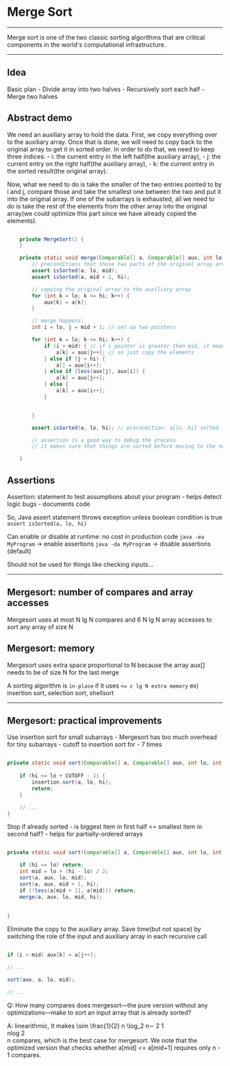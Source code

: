 # Merge Sort

---

Merge sort is one of the two classic sorting algorithms that are critical components in the world's computational infrastructure.

---

## Idea

Basic plan
    - Divide array into two halves
    - Recursively sort each half
    - Merge two halves


## Abstract demo

We need an auxiliary array to hold the data. First, we copy everything over to the auxiliary array.
Once that is done, we will need to copy back to the original array to get it in sorted order. 
In order to do that, we need to keep three indices:
    - i: the current entry in the left half(the auxiliary array),
    - j: the current entry on the right half(the auxiliary array), 
    - k: the current entry in the sorted result(the original array).

Now, what we need to do is take the smaller of the two entries pointed to by i and j, compare those and take the smallest one between the two and put it into the original array.
If one of the subarrays is exhausted, all we need to do is take the rest of the elements from the other array into the original array(we could optimize this part since we have already copied the elements).

```java

    private MergeSort() {
    }

    private static void merge(Comparable[] a, Comparable[] aux, int lo, int mid, int hi) {
        // preconditions that these two parts of the original array are sorted
        assert isSorted(a, lo, mid); 
        assert isSorted(a, mid + 1, hi);

        // copying the original array to the auxiliary array
        for (int k = lo; k <= hi; k++) {
            aux[k] = a[k];
        }

        // merge happens:
        int i = lo, j = mid + 1; // set up two pointers

        for (int k = lo; k <= hi; k++) {
            if (i > mid) { // if i pointer is greater than mid, it means the left array is exhausted
                a[k] = aux[j++]; // so just copy the elements
            } else if (j > hi) {
                a[] = aux[i++];
            } else if (less(aux[j], aux[i]) {
                a[k] = aux[j++];
            } else {
                a[k] = aux[i++];
            }


        }

        assert isSorted(a, lo, hi); // precondition: a[lo..hi] sorted

        // assertion is a good way to debug the process 
        // it makes sure that things are sorted before moving to the next step

    }

```

## Assertions

Assertion: statement to test assumptions about your program
    - helps detect logic bugs
    - documents code

So, Java assert statement throws exception unless boolean condition is true
`assert isSorted(a, lo, hi)`

Can enable or disable at runtime: no cost in production code
`java -ea MyProgram` -> enable assertions
`java -da MyProgram` -> disable assertions (default)

Should not be used for things like checking inputs...

---

## Mergesort: number of compares and array accesses

Mergesort uses at most N lg N compares and 6 N lg N array accesses to sort any array of size N



## Mergesort: memory

Mergesort uses extra space proportional to N because the array aux[] needs to be of size N for the last merge

A sorting algorithm is `in-place` if it uses `<= c lg N extra memory`
ex) insertion sort, selection sort, shellsort

---

## Mergesort: practical improvements

Use insertion sort for small subarrays
    - Mergesort has too much overhead for tiny subarrays
    - cutoff to insertion sort for - 7 times

```java

private static void sort(Comparable[] a, Comparable[] aux, int lo, int hi) {
    
    if (hi <= lo + CUTOFF - 1) {
        insertion.sort(a, lo, hi);
        return;
    }

    // ... 
}

```

Stop if already sorted
    - is biggest item in first half <= smallest item in second half?
    - helps for partially-ordered arrays

```java

private static void sort(Comparable[] a, Comparable[] aux, int lo, int hi) {

    if (hi <= lo) return;
    int mid = lo + (hi - lo) / 2;
    sort(a, aux, lo, mid);
    sort(a, aux, mid + 1, hi);
    if (!less(a[mid + 1], a[mid])) return;
    merge(a, aux, lo, mid, hi);
    
    
}

```


Eliminate the copy to the auxiliary array. Save time(but not space) by switching the role of the input and auxiliary array in each recursive call

```java

if (i > mid) aux[k] = a[j++];

// ...

sort(aux, a, lo, mid); 

// ...

```

Q: How many compares does mergesort—the pure version without any optimizations—make to sort an input array that is already sorted?

A: linearithmic, It makes \sim \frac{1}{2} n \log_2 n∼ 
2
1
​	
 nlog 
2
​	
 n compares, which is the best case for mergesort. We note that the optimized version that checks whether a[mid] <= a[mid+1] requires only n - 1 compares.
